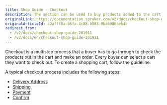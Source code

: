 ```yaml
---
title: Shop Guide - Checkout
description: The section can be used to buy products added to the cart by setting a delivery address, shipment details, a payment method and placing an order.
originalLink: https://documentation.spryker.com/v2/docs/checkout-shop-guide-201911
originalArticleId: c2afff8a-b5fa-4c88-b583-0ba0986aeb4b
redirect_from:
  - /v2/docs/checkout-shop-guide-201911
  - /v2/docs/en/checkout-shop-guide-201911
---
```


Checkout is a multistep process that a buyer has to go through to check the products out in the cart and make an order.  Every buyer can select a cart they want to check out. To create a shopping cart, follow the guideline.

A typical checkout process includes the following steps:

* [Delivery Address](https://documentation.spryker.com/v2/docs/delivery-address-step-shop-guide)
* [Shipping](https://documentation.spryker.com/v2/docs/shipping-step-shop-guide)
* [Payment](https://documentation.spryker.com/v2/docs/payment-step-shop-guide)
* [Confirm](https://documentation.spryker.com/v2/docs/confirmation-step-shop-guide)

